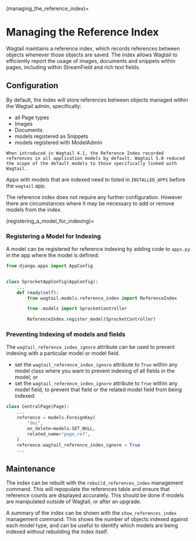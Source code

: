 (managing_the_reference_index)=

# Managing the Reference Index

Wagtail maintains a reference index, which records references between objects whenever those objects are saved. The index allows Wagtail to efficiently report the usage of images, documents and snippets within pages, including within StreamField and rich text fields.

## Configuration

By default, the index will store references between objects managed within the Wagtail admin, specifically:
- all Page types
- Images
- Documents
- models registered as Snippets
- models registered with ModelAdmin

```{note}
When introduced in Wagtail 4.1, the Reference Index recorded references in all application models by default. Wagtail 5.0 reduced the scope of the default models to those specifically linked with Wagtail.
```

Apps with models that are indexed need to listed in `INSTALLED_APPS` before the `wagtail` app.

The reference index does not require any further configuration. However there are circumstances where it may be necessary to add or remove models from the index.

(registering_a_model_for_indexing)=

### Registering a Model for Indexing

A model can be registered for reference indexing by adding code to `apps.py` in the app where the model is defined:

```python
from django.apps import AppConfig


class SprocketAppConfig(AppConfig):
    ...
    def ready(self):
        from wagtail.models.reference_index import ReferenceIndex

        from .models import SprocketController

        ReferenceIndex.register_model(SprocketController)
```

### Preventing Indexing of models and fields

The `wagtail_reference_index_ignore` attribute can be used to prevent indexing with a particular model or model field.

- set the `wagtail_reference_index_ignore` attribute to `True` within any model class where you want to prevent indexing of all fields in the model; or
- set the `wagtail_reference_index_ignore` attribute to `True` within any model field, to prevent that field or the related model field from being indexed:

```python
class CentralPage(Page):
    ...
    reference = models.ForeignKey(
        "doc",
        on_delete=models.SET_NULL,
        related_name="page_ref",
    )
    reference.wagtail_reference_index_ignore = True
    ...
```

## Maintenance

The index can be rebuilt with the `rebuild_references_index` management command. This will repopulate the references table and ensure that reference counts are displayed accurately. This should be done if models are manipulated outside of Wagtail, or after an upgrade.

A summary of the index can be shown with the `show_references_index` management command. This shows the number of objects indexed against each model type, and can be useful to identify which models are being indexed without rebuilding the index itself.
